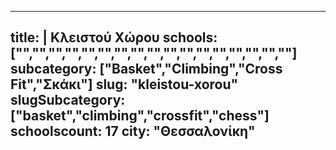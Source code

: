 
---
title: |
   Κλειστού Χώρου
schools: ["","","","","","","","","","","","","","","","",""]
subcategory: ["Basket","Climbing","Cross Fit","Σκάκι"]
slug: "kleistou-xorou"
slugSubcategory: ["basket","climbing","crossfit","chess"]
schoolscount: 17
city: "Θεσσαλονίκη"
---


